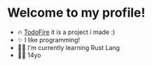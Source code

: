 # Welcome to my profile!
- 🔥 [TodoFire](https://todofire.ml) it is a project i made :)
- ✨ I like programming!
- 🧑‍💻 I'm currently learning Rust Lang
- 👦🏻 14yo
